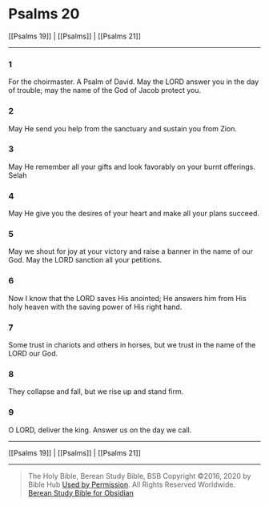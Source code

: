 # Psalms 20

[[Psalms 19]] | [[Psalms]] | [[Psalms 21]]

---

### 1
For the choirmaster. A Psalm of David. May the LORD answer you in the day of trouble; may the name of the God of Jacob protect you.

### 2
May He send you help from the sanctuary and sustain you from Zion.

### 3
May He remember all your gifts and look favorably on your burnt offerings. Selah

### 4
May He give you the desires of your heart and make all your plans succeed.

### 5
May we shout for joy at your victory and raise a banner in the name of our God. May the LORD sanction all your petitions.

### 6
Now I know that the LORD saves His anointed; He answers him from His holy heaven with the saving power of His right hand.

### 7
Some trust in chariots and others in horses, but we trust in the name of the LORD our God.

### 8
They collapse and fall, but we rise up and stand firm.

### 9
O LORD, deliver the king. Answer us on the day we call.

---

[[Psalms 19]] | [[Psalms]] | [[Psalms 21]]

---

> The Holy Bible, Berean Study Bible, BSB
> Copyright &copy;2016, 2020 by Bible Hub
> [Used by Permission](https://berean.bible/terms.htm). All Rights Reserved Worldwide.
> [Berean Study Bible for Obsidian](https://github.com/gapmiss/berean-study-bible-for-obsidian)

